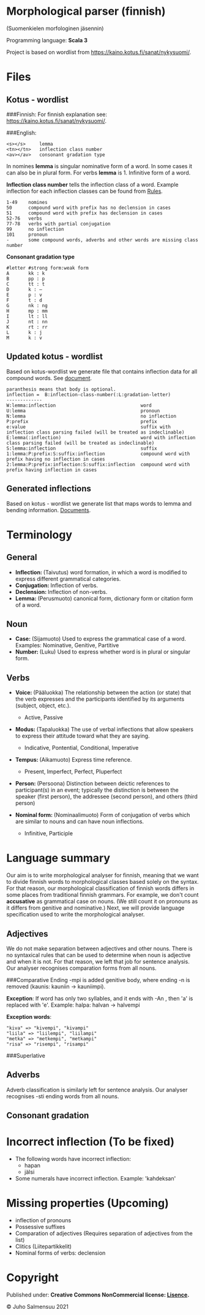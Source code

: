 Morphological parser (finnish) 
==============================
(Suomenkielen morfologinen jäsennin)

Programming language: <b>Scala 3</b>

Project is based on wordlist from https://kaino.kotus.fi/sanat/nykysuomi/.

Files
=====
Kotus - wordlist
-----------------------
###Finnish:
For finnish explanation see: https://kaino.kotus.fi/sanat/nykysuomi/.

###English:
```
<s></s>     lemma 
<tn></tn>   inflection class number
<av></av>   consonant gradation type
```

In nomines <b>lemma</b> is singular nominative form of a word. In some cases it can also be in plural form.
For verbs <b>lemma</b> is 1. Infinitive form of a word. 

<b>Inflection class number</b> tells the inflection class of a word. 
Example inflection for each inflection classes can be found from [Rules](https://github.com/Matemaatikko/morphological-parser-finnish/tree/master/src/main/files/rules). 

````
1-49    nomines
50      compound word with prefix has no declension in cases 
51      compound word with prefix has declension in cases 
52-76   verbs
77-78   verbs with partial conjugation
99      no inflection
101     pronoun
-       some compound words, adverbs and other words are missing class number
````

<b>Consonant gradation type </b> 
````
#letter #strong form:weak form
A       kk : k
B       pp : p
C       tt : t
D       k : –
E       p : v
F       t : d
G       nk : ng
H       mp : mm
I       lt : ll
J       nt : nn
K       rt : rr
L       k : j
M       k : v
````

Updated kotus - wordlist
-----------------------
Based on kotus-wordlist we generate file that contains inflection data for all compound words. See [document](https://github.com/Matemaatikko/morphological-parser-finnish/blob/master/src/main/files/result/kotus_updated.txt).

````
paranthesis means that body is optional.
inflection =  B:inflection-class-number(:L:gradation-letter)
-------------
W:lemma:inflection                               word
U:lemma                                          pronoun
N:lemma                                          no inflection
P:prefix                                         prefix
e:value                                          suffix with inflection class parsing failed (will be treated as indeclinable)
E:lemma(:inflection)                             word with inflection class parsing failed (will be treated as indeclinable)
S:lemma:inflection                               suffix
1:lemma:P:prefix:S:suffix:inflection             compound word with prefix having no inflection in cases
2:lemma:P:prefix:inflection:S:suffix:inflection  compound word with prefix having inflection in cases
````

Generated inflections
-----------------------
Based on kotus - wordlist we generate list that maps words to lemma and bending information. 
[Documents](https://github.com/Matemaatikko/morphological-parser-finnish/blob/master/src/main/files/result/).


Terminology
===========
General
-------
- <b> Inflection: </b> (Taivutus) word formation, in which a word is modified to express different grammatical categories.
- <b> Conjugation: </b> Inflection of verbs.
- <b> Declension: </b> Inflection of non-verbs.
- <b> Lemma: </b> (Perusmuoto)  canonical form, dictionary form or citation form of a word.

Noun
----
- <b> Case: </b> (Sijamuoto) Used to express the grammatical case of a word. Examples: Nominative, Genitive, Partitive
- <b> Number: </b> (Luku) Used to express whether word is in plural or singular form.

Verbs
-----
- <b> Voice: </b> (Pääluokka) The relationship between the action (or state) that the verb expresses and the participants identified by its arguments (subject, object, etc.).
  
  - Active, Passive
- <b> Modus: </b> (Tapaluokka) The use of verbal inflections that allow speakers to express their attitude toward what they are saying.

  - Indicative, Pontential, Conditional, Imperative 
- <b> Tempus: </b> (Aikamuoto)  Express time reference.
  
  - Present, Imperfect, Perfect, Pluperfect
- <b> Person: </b> (Persoona) Distinction between deictic references to participant(s) in an event; typically the distinction is between the speaker (first person), the addressee (second person), and others (third person)
- <b> Nominal form: </b> (Nominaalimuoto) Form of conjugation of verbs which are similar to nouns and can have noun inflections. 

  - Infinitive, Participle

Language summary
=======================
Our aim is to write morphological analyser for finnish, 
meaning that we want to divide finnish words to morphological classes based solely on the syntax. 
For that reason, our morphological classification of finnish words differs in some places 
from traditional finnish grammars. For example, we don't count <b>accusative</b> as grammatical case on nouns. 
(We still count it on pronouns as it differs from genitive and nominative.) Next, we will provide language specification
used to write the morphological analyser.

Adjectives
----------
We do not make separation between adjectives and other nouns. There is no syntaxical rules that can be used to determine
when noun is adjective and when it is not. For that reason, we left that job for sentence analysis. 
Our analyser recognises comparation forms from all nouns.

###Comparative
Ending -mpi is added genitive body, where ending -n is removed (kaunis: kauniin -> kauniimpi).

<b>Exception</b>: If word has only two syllables, and it ends with -An , then 'a' is replaced with 'e'. 
Example: halpa: halvan -> halvempi

<b>Exception words</b>: 
````
"kiva" => "kivempi", "kivampi" 
"liila" => "liilempi", "liilampi"
"metka" => "metkempi", "metkampi"
"risa" => "risempi", "risampi"
````


###Superlative

Adverbs
-------
Adverb classification is similarly left for sentence analysis. Our analyser recognises -sti ending words from all nouns.


Consonant gradation
-------------------


Incorrect inflection (To be fixed)
=============================
- The following words have incorrect inflection:
  - hapan
  - jälsi
- Some numerals have incorrect inflection. Example: 'kahdeksan'

Missing properties (Upcoming)
=============================
- inflection of pronouns
- Possessive suffixes
- Comparation of adjectives (Requires separation of adjectives from the list)
- Clitics (Liitepartikkelit)
- Nominal forms of verbs: declension

Copyright
=========
Published under: <b> Creative Commons NonCommercial license:
[Lisence](https://creativecommons.org/licenses/by-nc/4.0/legalcode). </b>

© Juho Salmensuu 2021
